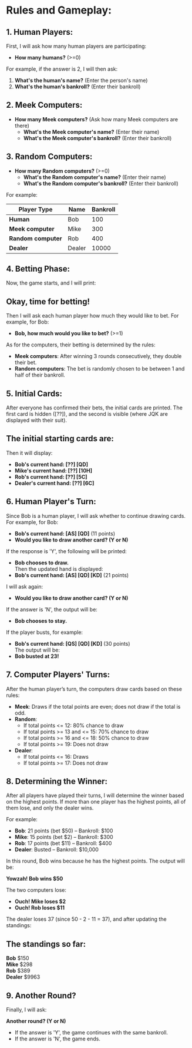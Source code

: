 # Rules and Gameplay:

## 1. Human Players:
First, I will ask how many human players are participating:

- **How many humans?** (>=0)

For example, if the answer is 2, I will then ask:
1. **What's the human's name?** (Enter the person's name)
2. **What's the human's bankroll?** (Enter their bankroll)

## 2. Meek Computers:
- **How many Meek computers?** (Ask how many Meek computers are there)
  - **What's the Meek computer's name?** (Enter their name)
  - **What's the Meek computer's bankroll?** (Enter their bankroll)

## 3. Random Computers:
- **How many Random computers?** (>=0)
  - **What's the Random computer's name?** (Enter their name)
  - **What's the Random computer's bankroll?** (Enter their bankroll)

For example:

| **Player Type**     | **Name**   | **Bankroll**  |
|---------------------|------------|---------------|
| **Human**           | Bob        | 100           |
| **Meek computer**   | Mike       | 300           |
| **Random computer** | Rob        | 400           |
| **Dealer**          | Dealer     | 10000         |

## 4. Betting Phase:
Now, the game starts, and I will print:

**Okay, time for betting!**
--------------------------------

Then I will ask each human player how much they would like to bet. For example, for Bob:

- **Bob, how much would you like to bet?** (>=1)

As for the computers, their betting is determined by the rules:
- **Meek computers**: After winning 3 rounds consecutively, they double their bet.
- **Random computers**: The bet is randomly chosen to be between 1 and half of their bankroll.

## 5. Initial Cards:
After everyone has confirmed their bets, the initial cards are printed. The first card is hidden ([??]), and the second is visible (where JQK are displayed with their suit).

**The initial starting cards are:**
-----------------------------------------
Then it will display:

- **Bob's current hand: [??] [QD]**  
- **Mike's current hand: [??] [10H]**  
- **Rob's current hand: [??] [5C]**  
- **Dealer's current hand: [??] [6C]**

## 6. Human Player's Turn:
Since Bob is a human player, I will ask whether to continue drawing cards. For example, for Bob:

- **Bob's current hand: [AS] [QD]** (11 points)  
- **Would you like to draw another card? (Y or N)**

If the response is 'Y', the following will be printed:
- **Bob chooses to draw.**  
Then the updated hand is displayed:
- **Bob's current hand: [AS] [QD] [KD]** (21 points)

I will ask again:
- **Would you like to draw another card? (Y or N)**

If the answer is 'N', the output will be:
- **Bob chooses to stay.**

If the player busts, for example:
- **Bob's current hand: [QS] [QD] [KD]** (30 points)  
The output will be:
- **Bob busted at 23!**

## 7. Computer Players' Turns:
After the human player’s turn, the computers draw cards based on these rules:

- **Meek**: Draws if the total points are even; does not draw if the total is odd.
- **Random**:
  - If total points <= 12: 80% chance to draw
  - If total points >= 13 and <= 15: 70% chance to draw
  - If total points >= 16 and <= 18: 50% chance to draw
  - If total points >= 19: Does not draw
- **Dealer**:
  - If total points <= 16: Draws
  - If total points >= 17: Does not draw

## 8. Determining the Winner:
After all players have played their turns, I will determine the winner based on the highest points. If more than one player has the highest points, all of them lose, and only the dealer wins.

For example:

- **Bob**: 21 points (bet $50) – Bankroll: $100
- **Mike**: 15 points (bet $2) – Bankroll: $300
- **Rob**: 17 points (bet $11) – Bankroll: $400
- **Dealer**: Busted – Bankroll: $10,000

In this round, Bob wins because he has the highest points. The output will be:

**Yowzah! Bob wins $50**

The two computers lose:

- **Ouch! Mike loses $2**  
- **Ouch! Rob loses $11**

The dealer loses 37 (since 50 - 2 - 11 = 37), and after updating the standings:

**The standings so far:**
------------------------------  
**Bob** $150  
**Mike** $298  
**Rob** $389  
**Dealer** $9963

## 9. Another Round?
Finally, I will ask:

**Another round? (Y or N)**

- If the answer is 'Y', the game continues with the same bankroll.  
- If the answer is 'N', the game ends.
